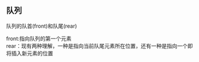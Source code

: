 ## 队列  
队列的队首(front)和队尾(rear)  

front:指向队列的第一个元素  
rear：现有两种理解，一种是指向当前队尾元素所在位置，还有一种是指向一个即将插入新元素的位置  

